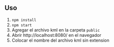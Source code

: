 ## Uso
1. `npm install`
2. `npm start`
3. Agregar el archivo kml en la carpeta `public`
4. Abrir http://localhost:8080/ en el navegador
5. Colocar el nombre del archivo kml sin extension
